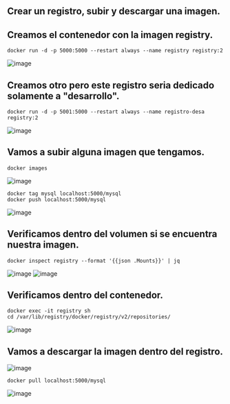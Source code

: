 ## Crear un registro, subir y descargar una imagen.
## Creamos el contenedor con la imagen registry.
```
docker run -d -p 5000:5000 --restart always --name registry registry:2
```
![image](https://github.com/julianzanetti/Docker-Udemy/assets/134458575/9aaf6010-cae2-46df-9f2e-a9fa00d8dcc5)

## Creamos otro pero este registro seria dedicado solamente a "desarrollo".
```
docker run -d -p 5001:5000 --restart always --name registro-desa registry:2
```
![image](https://github.com/julianzanetti/Docker-Udemy/assets/134458575/53853be1-68c0-49f1-83c2-37596708fe4c)

## Vamos a subir alguna imagen que tengamos.
```
docker images
```
![image](https://github.com/julianzanetti/Docker-Udemy/assets/134458575/d74879c0-712b-4dc5-9530-f7a0ca611bca)

```
docker tag mysql localhost:5000/mysql
docker push localhost:5000/mysql
```
![image](https://github.com/julianzanetti/Docker-Udemy/assets/134458575/ea0910ba-96c6-40a3-ba1e-6171aecda133)

## Verificamos dentro del volumen si se encuentra nuestra imagen.
```
docker inspect registry --format '{{json .Mounts}}' | jq
```
![image](https://github.com/julianzanetti/Docker-Udemy/assets/134458575/5708e076-e8c2-42d1-b669-d7c937970044)
![image](https://github.com/julianzanetti/Docker-Udemy/assets/134458575/5a2c1f49-b71c-4858-a145-04bcd894a897)

## Verificamos dentro del contenedor.
```
docker exec -it registry sh
cd /var/lib/registry/docker/registry/v2/repositories/
```
![image](https://github.com/julianzanetti/Docker-Udemy/assets/134458575/a66864cc-fc47-492f-91ee-e60d70addf6e)

## Vamos a descargar la imagen dentro del registro.
![image](https://github.com/julianzanetti/Docker-Udemy/assets/134458575/d2f0d61b-242a-4e6d-8345-889329b30bfe)

```
docker pull localhost:5000/mysql
```
![image](https://github.com/julianzanetti/Docker-Udemy/assets/134458575/03f9fb56-cc2f-4067-afd2-1906ec8f8411)

